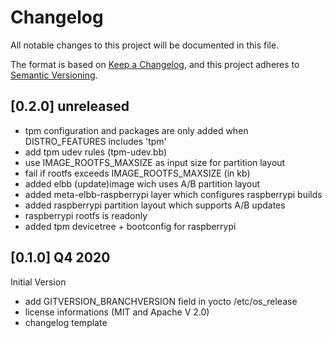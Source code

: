 # Changelog

All notable changes to this project will be documented in this file.

The format is based on [Keep a Changelog](https://keepachangelog.com/en/1.0.0/),
and this project adheres to [Semantic Versioning](https://semver.org/spec/v2.0.0.html).

## [0.2.0] unreleased

- tpm configuration and packages are only added when DISTRO_FEATURES includes 'tpm'
- add tpm udev rules (tpm-udev.bb)
- use IMAGE_ROOTFS_MAXSIZE as input size for partition layout
- fail if rootfs exceeds IMAGE_ROOTFS_MAXSIZE (in kb)
- added elbb (update)image wich uses A/B partition layout
- added meta-elbb-raspberrypi layer which configures raspberrypi builds
- added raspberrypi partition layout which supports A/B updates
- raspberrypi rootfs is readonly
- added tpm devicetree + bootconfig for raspberrypi

## [0.1.0] Q4 2020

Initial Version

- add GITVERSION_BRANCHVERSION field in yocto /etc/os_release
- license informations (MIT and Apache V 2.0)
- changelog template
